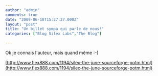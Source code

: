 ```yaml
---
author: "admin"
comments: true
date: "2009-06-10T15:27:27.000Z"
layout: "post"
title: "Un billet sympa qui parle de nous!"
categories: ["Blog Silex Labs","The Blog"]

---
```

Ok je connais l'auteur, mais quand même :-)

[http://www.flex888.com/1194/silex-the-june-sourceforge-potm.html](http://www.flex888.com/1194/silex-the-june-sourceforge-potm.html)



